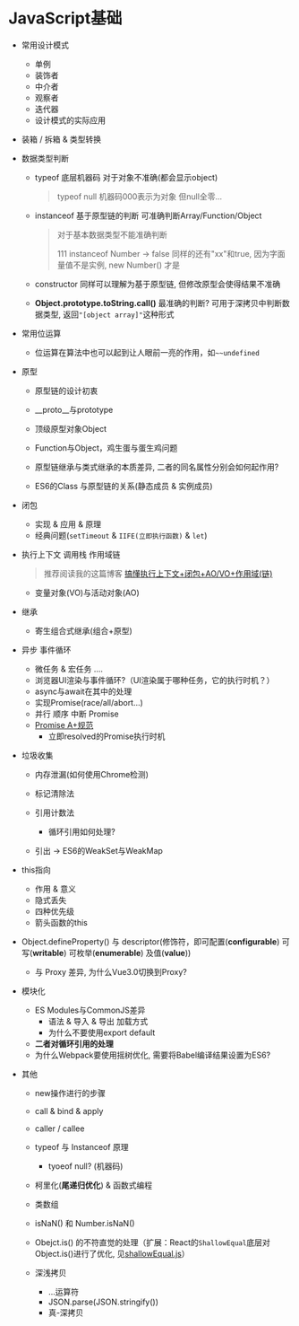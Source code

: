 # JavaScript基础

- 常用设计模式
  - 单例
  - 装饰者
  - 中介者
  - 观察者
  - 迭代器
  - 设计模式的实际应用
  
- 装箱 / 拆箱 & 类型转换

- 数据类型判断

  - typeof 底层机器码 对于对象不准确(都会显示object)

    > typeof null 机器码000表示为对象 但null全零...

  - instanceof 基于原型链的判断 可准确判断Array/Function/Object

    > 对于基本数据类型不能准确判断
    >
    > 111 instanceof Number -> false 同样的还有"xx"和true, 因为字面量值不是实例, new Number() 才是

  - constructor 同样可以理解为基于原型链, 但修改原型会使得结果不准确

  - **Object.prototype.toString.call()**  最准确的判断? 可用于深拷贝中判断数据类型, 返回`"[object array]"`这种形式

- 常用位运算
  
  - 位运算在算法中也可以起到让人眼前一亮的作用，如`~~undefined`
  
- 原型
  
  - 原型链的设计初衷
  
  - _\_proto__与prototype
  - 顶级原型对象Object
  - Function与Object，鸡生蛋与蛋生鸡问题
  - 原型链继承与类式继承的本质差异, 二者的同名属性分别会如何起作用?
  - ES6的Class 与原型链的关系(静态成员 & 实例成员)
  
- 闭包
  - 实现 & 应用 & 原理
  - 经典问题(`setTimeout` & `IIFE(立即执行函数)` & `let`) 
  
- 执行上下文 调用栈 作用域链

  > 推荐阅读我的这篇博客 [搞懂执行上下文+闭包+AO/VO+作用域(链)]([https://linbudu.top/posts/2020/03/17/js%E5%9F%BA%E7%A1%80-%E9%83%A8%E5%88%86.html](https://linbudu.top/posts/2020/03/17/js基础-部分.html))

  - 变量对象(VO)与活动对象(AO)

- 继承
  
  - 寄生组合式继承(组合+原型)
  
- 异步 事件循环
  
  - 微任务 & 宏任务 ....
  - 浏览器UI渲染与事件循环?（UI渲染属于哪种任务，它的执行时机？）
  - async与await在其中的处理
  - 实现Promise(race/all/abort...)
  - 并行 顺序 中断 Promise
  - [Promise A+规范](https://segmentfault.com/a/1190000002452115)
    - 立即resolved的Promise执行时机
  
- 垃圾收集
  
  - 内存泄漏(如何使用Chrome检测)
  
  - 标记清除法
  - 引用计数法
    - 循环引用如何处理?
  - 引出 -> ES6的WeakSet与WeakMap
  
- this指向
  - 作用 & 意义
  - 隐式丢失
  - 四种优先级
  - 箭头函数的this
  
- Object.defineProperty() 与 descriptor(修饰符，即可配置(**configurable**) 可写(**writable**) 可枚举(**enumerable**) 及值(**value**))

  - 与 Proxy 差异, 为什么Vue3.0切换到Proxy?

- 模块化
  - ES Modules与CommonJS差异
    - 语法 & 导入 & 导出 加载方式
    - 为什么不要使用export default
  - **二者对循环引用的处理**
  - 为什么Webpack要使用摇树优化, 需要将Babel编译结果设置为ES6?
  
- 其他
  
  - new操作进行的步骤
  
  - call & bind & apply
  - caller / callee
  - typeof 与 Instanceof 原理
    - tyoeof null? (机器码)
  - 柯里化(**尾递归优化**) & 函数式编程
  - 类数组
  - isNaN() 和 Number.isNaN()
  - Obejct.is() 的不符直觉的处理（扩展：React的`ShallowEqual`底层对Object.is()进行了优化, 见[shallowEqual.js](https://github.com/facebook/react/blob/a9b035b0c2b8235405835beca0c4db2cc37f18d0/packages/shared/shallowEqual.js)）
  - 深浅拷贝
    - ...运算符
    - JSON.parse(JSON.stringify())
    - 真-深拷贝
